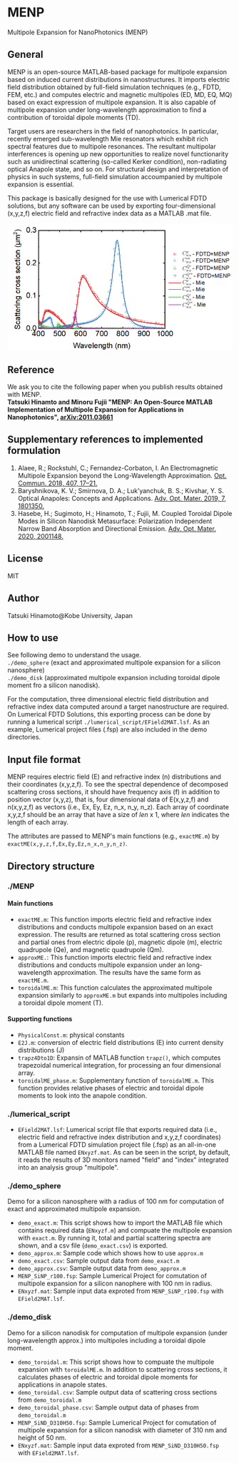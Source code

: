# MENP
Multipole Expansion for NanoPhotonics (MENP)  

## General
MENP is an open-source MATLAB-based package for multipole expansion based on induced current distributions in nanostructures. It imports electric field distribution obtained by full-field simulation techniques (e.g., FDTD, FEM, etc.) and computes electric and magnetic multipoles (ED, MD, EQ, MQ) based on exact expression of multipole expansion. It is also capable of multipole expansion under long-wavelength approximation to find a contribution of toroidal dipole moments (TD).

Target users are researchers in the field of nanophotonics. In particular, recently emerged sub-wavelength Mie resonators which exhibit rich spectral features due to multipole resonances. The resultant multipolar interferences is opening up new opportunities to realize novel functionarity such as unidirectinal scattering (so-called Kerker condition), non-radiating optical Anapole state, and so on. For structural design and interpretation of physics in such systems, full-field simulation accoumpanied by multipole expansion is essential.

This package is basically designed for the use with Lumerical FDTD solutions, but any software can be used by exporting four-dimensional (x,y,z,f) electric field and refractive index data as a MATLAB .mat file.

![Scattering spectra of a silicon nanosphere (R = 100 nm)](https://github.com/Hinamoooon/MENP/blob/main/SiNP_r100.png?raw=true)

## Reference
We ask you to cite the following paper when you publish results obtained with MENP.  
**Tatsuki Hinamto and Minoru Fujii "MENP: An Open-Source MATLAB Implementation of Multipole Expansion for Applications in Nanophotonics", [arXiv:2011.03661](https://arxiv.org/abs/2011.03661)**

## Supplementary references to implemented formulation
1. Alaee, R.; Rockstuhl, C.; Fernandez-Corbaton, I. An Electromagnetic Multipole Expansion beyond the Long-Wavelength Approximation. [Opt. Commun. 2018, 407, 17–21.](https://www.sciencedirect.com/science/article/pii/S003040181730754X)  
2. Baryshnikova, K. V.; Smirnova, D. A.; Luk’yanchuk, B. S.; Kivshar, Y. S. Optical Anapoles: Concepts and Applications. [Adv. Opt. Mater. 2019, 7, 1801350.](https://onlinelibrary.wiley.com/doi/full/10.1002/adom.201801350)  
3. Hasebe, H.; Sugimoto, H.; Hinamoto, T.; Fujii, M. Coupled Toroidal Dipole Modes in Silicon Nanodisk Metasurface: Polarization Independent Narrow Band Absorption and Directional Emission. [Adv. Opt. Mater. 2020, 2001148.](https://onlinelibrary.wiley.com/doi/full/10.1002/adom.202001148)

## License
MIT

## Author
Tatsuki Hinamoto@Kobe University, Japan

## How to use
See following demo to understand the usage.  
`./demo_sphere` (exact and approximated multipole expansion for a silicon nanosphere)  
`./demo_disk` (approximated multipole expansion including toroidal dipole moment fro a silicon nanodisk).  

For the computation, three dimensional electric field distribution and refractive index data computed around a target nanostructure are required. On Lumerical FDTD Solutions, this exporting process can be done by running a lumerical script `./lumerical_script/EField2MAT.lsf`. As an example, Lumerical project files (.fsp) are also included in the demo directories.

## Input file format
MENP requires electric field (E) and refractive index (n) distributions and their coordinates (x,y,z,f). To see the spectral dependence of decomposed scattering cross sections, it should have frequency axis (f) in addition to position vector (x,y,z), that is, four dimensional data of E(x,y,z,f) and n(x,y,z,f) as vectors (i.e., Ex, Ey, Ez, n_x, n_y, n_z). Each array of coordinate x,y,z,f should be an array that have a size of *len* x 1, where *len* indicates the length of each array.

The attributes are passed to MENP's main functions (e.g., `exactME.m`) by `exactME(x,y,z,f,Ex,Ey,Ez,n_x,n_y,n_z)`.

## Directory structure
### ./MENP
#### Main functions
- `exactME.m`: This function imports electric field and refractive index distributions and conducts multipole expansion based on an exact expression. The results are returned as total scattering cross section and partial ones from electric dipole (p), magnetic dipole (m), electric quadrupole (Qe), and magnetic quadrupole (Qm).
- `approxME.`: This function imports electric field and refractive index distributions and conducts multipole expansion under an long-wavelength approximation. The results have the same form as `exactME.m`.
- `toroidalME.m`: This function calculates the approximated multipole expansion similarly to `approxME.m` but expands into multipoles including a toroidal dipole moment (T).

#### Supporting functions
- `PhysicalConst.m`: physical constants
- `E2J.m`: conversion of electric field distributions (E) into current density distributions (J)
- `trapz4Dto1D`: Expansin of MATLAB function `trapz()`, which computes trapezoidal numerical integration, for processing an four dimensional array.
- `toroidalME_phase.m`: Supplementary function of `toroidalME.m`. This function provides relative phases of electric and toroidal dipole moments to look into the anapole condition.

### ./lumerical_script
- `EField2MAT.lsf`: Lumerical script file that exports required data (i.e., electric field and refractive index distribution and x,y,z,f coordinates) from a Lumerical FDTD simulation project file (.fsp) as an all-in-one MATLAB file named `ENxyzf.mat`. As can be seen in the script, by default, it reads the results of 3D monitors named "field" and "index" integrated into an analysis group "multipole".

### ./demo_sphere
Demo for a silicon nanosphere with a radius of 100 nm for computation of exact and approximated multipole expansion.
- `demo_exact.m`: This script shows how to import the MATLAB file which contains required data (`ENxyzf.m`) and compuate the multipole expansion with `exact.m`. By running it, total and partial scattering spectra are shown, and a csv file (`demo_exact.csv`) is exported.
- `demo_approx.m`: Sample code which shows how to use `approx.m`
- `demo_exact.csv`: Sample output data from `demo_exact.m`
- `demo_approx.csv`: Sample output data from `demo_approx.m`
- `MENP_SiNP_r100.fsp`: Sample Lumerical Project for comutation of multipole expansion for a silicon nanophere with 100 nm in radius.
- `ENxyzf.mat`: Sample input data exproted from `MENP_SiNP_r100.fsp` with `EField2MAT.lsf`.

### ./demo_disk
Demo for a silicon nanodisk for computation of multipole expansion (under long-wavelength approx.) into multipoles including a toroidal dipole moment.
- `demo_toroidal.m`: This script shows how to compuate the multipole expansion with `toroidalME.m`. In addition to scattering cross sections, it calculates phases of electric and toroidal dipole moments for applications in anapole states.
- `demo_toroidal.csv`: Sample output data of scattering cross sections from `demo_toroidal.m`
- `demo_toroidal_phase.csv`: Sample output data of phases from `demo_toroidal.m`
- `MENP_SiND_D310H50.fsp`: Sample Lumerical Project for comutation of multipole expansion for a silicon nanodisk with diameter of 310 nm and height of 50 nm.
- `ENxyzf.mat`: Sample input data exproted from `MENP_SiND_D310H50.fsp` with `EField2MAT.lsf`.